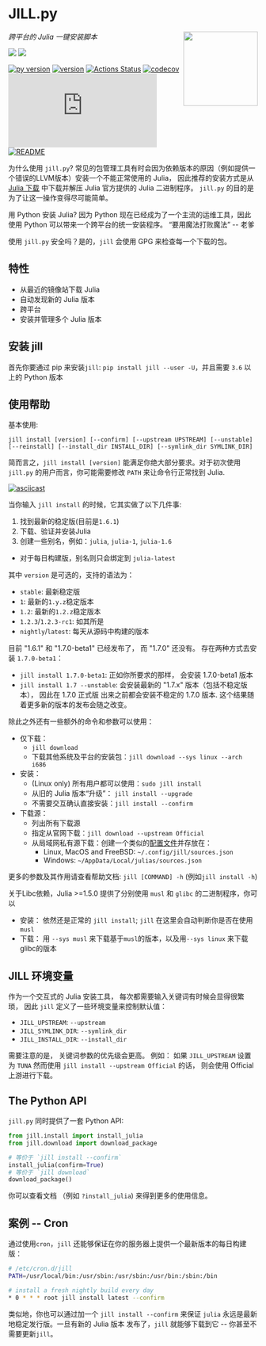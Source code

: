 # JILL.py

<p>
  <img width="150" align='right' src="logo.png">
</p>

_跨平台的 Julia 一键安装脚本_

![](https://img.shields.io/badge/system-Windows%7CmacOS%7CLinux%7CFreeBSD-yellowgreen)
![](https://img.shields.io/badge/arch-i686%7Cx86__64%7CARMv7%7CARMv8-yellowgreen)

[![py version](https://img.shields.io/pypi/pyversions/jill.svg?logo=python&logoColor=white)](https://pypi.org/project/jill)
[![version](https://img.shields.io/pypi/v/jill.svg)](https://github.com/johnnychen94/jill.py/releases)
[![Actions Status](https://github.com/johnnychen94/jill.py/workflows/Unit%20test/badge.svg
)](https://github.com/johnnychen94/jill.py/actions)
[![codecov](https://codecov.io/gh/johnnychen94/jill.py/branch/master/graph/badge.svg)](https://codecov.io/gh/johnnychen94/jill.py)
[![release-date](https://img.shields.io/github/release-date/johnnychen94/jill.py)](https://github.com/johnnychen94/jill.py/releases)
[![README](https://img.shields.io/badge/README-English-blue)](README.md)

为什么使用 `jill.py`? 常见的包管理工具有时会因为依赖版本的原因（例如提供一个错误的LLVM版本）安装一个不能正常使用的 Julia，
因此推荐的安装方式是从 [Julia 下载](https://julialang.org/downloads/) 中下载并解压 Julia 官方提供的 Julia 二进制程序。
`jill.py` 的目的是为了让这一操作变得尽可能简单。

用 Python 安装 Julia? 因为 Python 现在已经成为了一个主流的运维工具，因此使用 Python 可以带来一个跨平台的统一安装程序。 “要用魔法打败魔法” -- 老爹

使用 `jill.py` 安全吗？是的，`jill` 会使用 GPG 来检查每一个下载的包。

## 特性

* 从最近的镜像站下载 Julia
* 自动发现新的 Julia 版本
* 跨平台
* 安装并管理多个 Julia 版本

## 安装 jill

首先你要通过 pip 来安装`jill`: `pip install jill --user -U`，并且需要 `3.6` 以上的 Python 版本


## 使用帮助

基本使用:

`jill install [version] [--confirm] [--upstream UPSTREAM] [--unstable] [--reinstall] [--install_dir INSTALL_DIR] [--symlink_dir SYMLINK_DIR]`

简而言之，`jill install [version]` 能满足你绝大部分要求。对于初次使用 `jill.py` 的用户而言，你可能需要修改 `PATH`
来让命令行正常找到 Julia.

[![asciicast](https://asciinema.org/a/430677.svg)](https://asciinema.org/a/430677)

当你输入 `jill install` 的时候，它其实做了以下几件事:

1. 找到最新的稳定版(目前是`1.6.1`)
2. 下载、验证并安装Julia
3. 创建一些别名，例如：`julia`, `julia-1`, `julia-1.6`
  * 对于每日构建版，别名则只会绑定到 `julia-latest`

其中 `version` 是可选的，支持的语法为：

- `stable`: 最新稳定版
- `1`: 最新的`1.y.z`稳定版本
- `1.2`: 最新的`1.2.z`稳定版本
- `1.2.3`/`1.2.3-rc1`: 如其所是
- `nightly`/`latest`: 每天从源码中构建的版本

目前 "1.6.1" 和 "1.7.0-beta1" 已经发布了， 而 "1.7.0" 还没有。 存在两种方式去安装 `1.7.0-beta1`：

- `jill install 1.7.0-beta1`: 正如你所要求的那样， 会安装 1.7.0-beta1 版本
- `jill install 1.7 --unstable`: 会安装最新的 "1.7.x" 版本（包括不稳定版本）， 因此在 1.7.0 正式版
  出来之前都会安装不稳定的 1.7.0 版本. 这个结果随着更多新的版本的发布会随之改变。

除此之外还有一些额外的命令和参数可以使用：

* 仅下载：
    - `jill download`
    - 下载其他系统及平台的安装包：`jill download --sys linux --arch i686`
* 安装：
    - (Linux only) 所有用户都可以使用：`sudo jill install`
    - 从旧的 Julia 版本“升级”： `jill install --upgrade`
    - 不需要交互确认直接安装：`jill install --confirm`
* 下载源：
    - 列出所有下载源
    - 指定从官网下载：`jill download --upstream Official`
    - 从局域网私有源下载：创建一个类似的[配置文件](jill/config/sources.json)并存放在：
        * Linux, MacOS and FreeBSD: `~/.config/jill/sources.json`
        * Windows: `~/AppData/Local/julias/sources.json`

更多的参数及其作用请查看帮助文档: `jill [COMMAND] -h` (例如`jill install -h`)

关于Libc依赖，Julia >=1.5.0 提供了分别使用 `musl` 和 `glibc` 的二进制程序，你可以

- 安装： 依然还是正常的 `jill install`; `jill` 在这里会自动判断你是否在使用 `musl`
- 下载： 用 `--sys musl` 来下载基于`musl`的版本，以及用`--sys linux` 来下载glibc的版本


## JILL 环境变量

作为一个交互式的 Julia 安装工具， 每次都需要输入关键词有时候会显得很繁琐， 因此 `jill` 定义了一些环境变量来控制默认值：

- `JILL_UPSTREAM`: `--upstream`
- `JILL_SYMLINK_DIR`: `--symlink_dir`
- `JILL_INSTALL_DIR`: `--install_dir`

需要注意的是， 关键词参数的优先级会更高。 例如： 如果 `JILL_UPSTREAM` 设置为 `TUNA` 然而使用 `jill install --upstream Official`
的话， 则会使用 Official 上游进行下载。

## The Python API

`jill.py` 同时提供了一套 Python API:

```python
from jill.install import install_julia
from jill.download import download_package

# 等价于 `jill install --confirm`
install_julia(confirm=True)
# 等价于 `jill download`
download_package()
```

你可以查看文档 （例如 `?install_julia`) 来得到更多的使用信息。

## 案例 -- Cron

通过使用`cron`，`jill` 还能够保证在你的服务器上提供一个最新版本的每日构建版：

```bash
# /etc/cron.d/jill
PATH=/usr/local/bin:/usr/sbin:/usr/sbin:/usr/bin:/sbin:/bin

# install a fresh nightly build every day
* 0 * * * root jill install latest --confirm
```

类似地，你也可以通过加一个 `jill install --confirm` 来保证 `julia` 永远是最新地稳定发行版。一旦有新的 Julia 版本
发布了，`jill` 就能够下载到它 -- 你甚至不需要更新`jill`。
